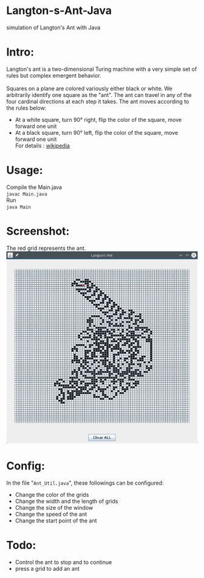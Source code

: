 
# Langton-s-Ant-Java
simulation of Langton's Ant with Java

Intro:
====
Langton's ant is a two-dimensional Turing machine with a very simple set of rules but complex emergent behavior.</br></br>
Squares on a plane are colored variously either black or white. We arbitrarily identify one square as the "ant". The ant can travel in any of the four cardinal directions at each step it takes. The ant moves according to the rules below:</br>
- At a white square, turn 90° right, flip the color of the square, move forward one unit</br>
- At a black square, turn 90° left, flip the color of the square, move forward one unit</br>
For details : [wikipedia](https://en.wikipedia.org/wiki/Langton%27s_ant)

Usage:
====
Compile the Main.java <br>
 <code>javac Main.java</code></br>
Run <br>
 <code>java Main</code>
 
Screenshot:
====
The red grid represents the ant.
![](screenshots/snapshot21.png)

Config:
====
In the file "<code>Ant_Util.java</code>", these followings can be configured:
- Change the color of the grids
- Change the width and the length of grids
- Change the size of the window
- Change the speed of the ant
- Change the start point of the ant


Todo:
====
- Control the ant to stop and to continue
- press a grid to add an ant
